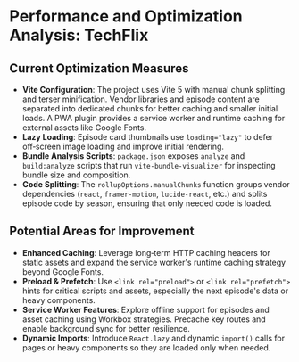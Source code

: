 # Performance and Optimization Analysis: TechFlix

## Current Optimization Measures

* **Vite Configuration**: The project uses Vite 5 with manual chunk splitting and terser minification. Vendor libraries and episode content are separated into dedicated chunks for better caching and smaller initial loads. A PWA plugin provides a service worker and runtime caching for external assets like Google Fonts.
* **Lazy Loading**: Episode card thumbnails use `loading="lazy"` to defer off‑screen image loading and improve initial rendering.
* **Bundle Analysis Scripts**: `package.json` exposes `analyze` and `build:analyze` scripts that run `vite-bundle-visualizer` for inspecting bundle size and composition.
* **Code Splitting**: The `rollupOptions.manualChunks` function groups vendor dependencies (`react`, `framer-motion`, `lucide-react`, etc.) and splits episode code by season, ensuring that only needed code is loaded.

## Potential Areas for Improvement

* **Enhanced Caching**: Leverage long‑term HTTP caching headers for static assets and expand the service worker's runtime caching strategy beyond Google Fonts.
* **Preload & Prefetch**: Use `<link rel="preload">` or `<link rel="prefetch">` hints for critical scripts and assets, especially the next episode's data or heavy components.
* **Service Worker Features**: Explore offline support for episodes and asset caching using Workbox strategies. Precache key routes and enable background sync for better resilience.
* **Dynamic Imports**: Introduce `React.lazy` and dynamic `import()` calls for pages or heavy components so they are loaded only when needed.


